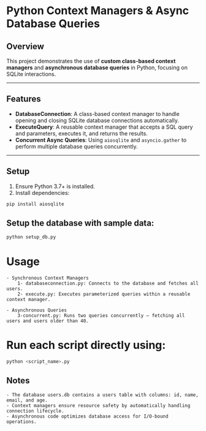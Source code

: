 # Python Context Managers & Async Database Queries

## Overview

This project demonstrates the use of **custom class-based context managers** and **asynchronous database queries** in Python, focusing on SQLite interactions.

---

## Features

- **DatabaseConnection**: A class-based context manager to handle opening and closing SQLite database connections automatically.
- **ExecuteQuery**: A reusable context manager that accepts a SQL query and parameters, executes it, and returns the results.
- **Concurrent Async Queries**: Using `aiosqlite` and `asyncio.gather` to perform multiple database queries concurrently.

---

## Setup

1. Ensure Python 3.7+ is installed.
2. Install dependencies:

```bash
pip install aiosqlite
```

## Setup the database with sample data:
```bash
python setup_db.py
```
# Usage
    - Synchronous Context Managers
        1- databaseconnection.py: Connects to the database and fetches all users.
        2- execute.py: Executes parameterized queries within a reusable context manager.

    - Asynchronous Queries
        3-concurrent.py: Runs two queries concurrently — fetching all users and users older than 40.

# Run each script directly using:
```bash
python <script_name>.py
```
## Notes

    - The database users.db contains a users table with columns: id, name, email, and age.
    - Context managers ensure resource safety by automatically handling connection lifecycle.
    - Asynchronous code optimizes database access for I/O-bound operations.